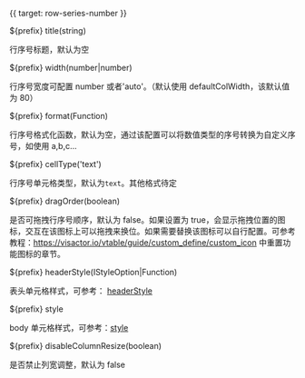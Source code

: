 {{ target: row-series-number }}

${prefix} title(string)

行序号标题，默认为空

${prefix} width(number|number)

行序号宽度可配置 number 或者'auto'。（默认使用 defaultColWidth，该默认值为 80）

${prefix} format(Function)

行序号格式化函数，默认为空，通过该配置可以将数值类型的序号转换为自定义序号，如使用 a,b,c...

${prefix} cellType('text')

行序号单元格类型，默认为`text`。其他格式待定

${prefix} dragOrder(boolean)

是否可拖拽行序号顺序，默认为 false。如果设置为 true，会显示拖拽位置的图标，交互在该图标上可以拖拽来换位。如果需要替换该图标可以自行配置。可参考教程：https://visactor.io/vtable/guide/custom_define/custom_icon 中重置功能图标的章节。

${prefix} headerStyle(IStyleOption|Function)

表头单元格样式，可参考： [headerStyle](../option/PivotTable-columns-text#headerStyle.bgColor)

${prefix} style

body 单元格样式，可参考：[style](../option/ListTable-columns-text#style.bgColor)

${prefix} disableColumnResize(boolean)

是否禁止列宽调整，默认为 false